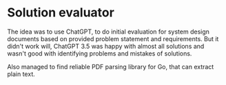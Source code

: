 # Solution evaluator

The idea was to use ChatGPT, to do initial evaluation for system design documents based on provided problem statement and requirements. But it didn't work will, ChatGPT 3.5 was happy with almost all solutions and wasn't good with identifying problems and mistakes of solutions.

Also managed to find reliable PDF parsing library for Go, that can extract plain text. 